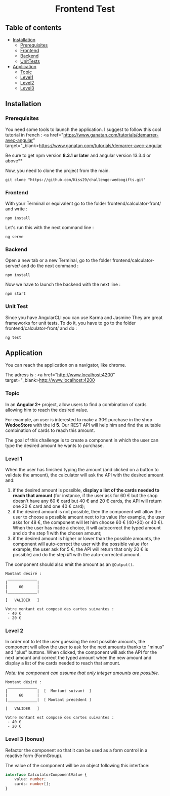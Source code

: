<h1 align="center">
  <br>
      Frontend Test
  <br>
</h1>

## Table of contents

  * [Installation](#installation)
     * [Prerequisites](#prerequisites)
     * [Frontend](#frontend)
     * [Backend](#backend)
     * [UnitTests](#unit-tests)
  * [Application](#application)
    * [Topic](#topic)
    * [Level1](#level-1)
    * [Level2](#level-2)
    * [Level3](#level-3)




<h2 id="installation">Installation</h2>

### Prerequisites

You need some tools to launch the application. I suggest to follow this cool tutorial in french :
<a href="https://www.ganatan.com/tutorials/demarrer-avec-angular" target="_blank>https://www.ganatan.com/tutorials/demarrer-avec-angular<a>

Be sure to get npm version **8.3.1 or later** and angular version 13.3.4 or above**

Now, you need to clone the project from the main.

```
git clone "https://github.com/Kiss29/challenge-wedoogifts.git"
```

### Frontend


With your Terminal or equivalent go to the folder frontend/calculator-front/ and write :

```
npm install
```

Let's run this with the next command line :
```
ng serve
```

### Backend

Open a new tab or a new Terminal, go to the folder frontend/calculator-server/ and do the next command :
```
npm install 
```

Now we have to launch the backend with the next line :
```
npm start
```

### Unit Test

Since you have AngularCLI you can use Karma and Jasmine
They  are great frameworks for unit tests.
To do it, you have to go to the folder frontend/calculator-front/ and do :
```
ng test
```

## Application

You can reach the application on a navigator, like chrome.

The adress is : <a href="http://www.localhost:4200" target="_blank>http://www.localhost:4200<a>

### Topic

In an **Angular 2+** project, allow users to find a combination of cards allowing him to reach the desired value.

For example, an user is interested to make a 30€ purchase in the shop **WedooStore** with the id **5**.
Our REST API will help him and find the suitable combination of cards to reach this amount.

The goal of this challenge is to create a component in which the user can type the desired amount he wants to
purchase. 

### Level 1

When the user has finished typing the amount (and clicked on a button to validate the amount), the calculator
will ask the API with the desired amount and:

1. if the desired amount is possible, **display a list of the cards needed to reach that amount** (for instance, if the 
user ask for 60 € but the shop doesn't have any 60 € card but 40 € and 20 € cards, the API will return one 20 € card 
and one 40 € card);
2. if the desired amount is not possible, then the component will allow the user to choose a possible amount
next to its value (for example, the user asks for 48 €, the component will let him choose 60 € (40+20) or 40 €).
When the user has made a choice, it will autocorrect the typed amount and do the step **1** with the chosen amount;
3. if the desired amount is higher or lower than the possible amounts, the component will auto-correct the user
with the possible value (for example, the user ask for 5 €, the API will return that only 20 € is possible) and 
do the step **#1** with the auto-corrected amount. 

The component should also emit the amount as an `@Output()`.


```
Montant désiré :
 _____________
|             |  
|     60      |
|_____________|

[   VALIDER   ]

Votre montant est composé des cartes suivantes :
 - 40 €
 - 20 €

```

### Level 2

In order not to let the user guessing the next possible amounts, the component will allow the user to ask for the next
amounts thanks to "minus" and "plus" buttons. When clicked, the component will ask the API for the next amount and correct
the typed amount when the new amount and display a list of the cards needed to reach that amount.

*Note: the component can assume that only integer amounts are possible.*

```
Montant désiré :
 _____________
|             |  [  Montant suivant  ]
|     60      |
|_____________|  [ Montant précédent ]

[   VALIDER   ]

Votre montant est composé des cartes suivantes :
 - 40 €
 - 20 €

```

### Level 3 (bonus)

Refactor the component so that it can be used as a form control in a reactive form (FormGroup).

The value of the component will be an object following this interface:
```typescript
interface CalculatorComponentValue {
    value: number;
    cards: number[];
}
```
